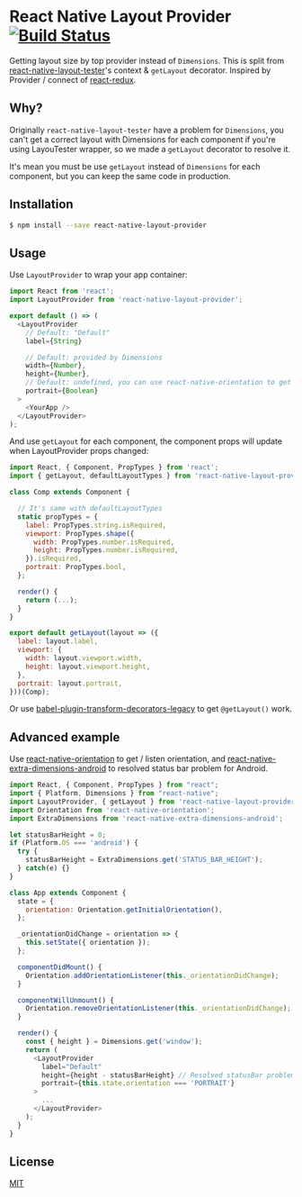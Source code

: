 # React Native Layout Provider [![Build Status](https://travis-ci.org/jhen0409/react-native-layout-provider.svg?branch=master)](https://travis-ci.org/jhen0409/react-native-layout-provider)

Getting layout size by top provider instead of `Dimensions`. This is split from [react-native-layout-tester](https://github.com/machadogj/react-native-layout-tester)'s context & `getLayout` decorator. Inspired by Provider / connect of [react-redux](https://github.com/reactjs/react-redux).

## Why?

Originally `react-native-layout-tester` have a problem for `Dimensions`, you can't get a correct layout with Dimensions for each component if you're using LayouTester wrapper, so we made a `getLayout` decorator to resolve it.

It's mean you must be use `getLayout` instead of `Dimensions` for each component, but you can keep the same code in production.

## Installation

```bash
$ npm install --save react-native-layout-provider
```

## Usage

Use `LayoutProvider` to wrap your app container:

```js
import React from 'react';
import LayoutProvider from 'react-native-layout-provider';

export default () => (
  <LayoutProvider
    // Default: "Default"
    label={String}

    // Default: provided by Dimensions
    width={Number},
    height={Number},
    // Default: undefined, you can use react-native-orientation to get portrait
    portrait={Boolean}
  >
    <YourApp />
  </LayoutProvider>
);
```

And use `getLayout` for each component, the component props will update when LayoutProvider props changed:

```js
import React, { Component, PropTypes } from 'react';
import { getLayout, defaultLayoutTypes } from 'react-native-layout-provider';

class Comp extends Component {

  // It's same with defaultLayoutTypes
  static propTypes = {
    label: PropTypes.string.isRequired,
    viewport: PropTypes.shape({
      width: PropTypes.number.isRequired,
      height: PropTypes.number.isRequired,
    }).isRequired,
    portrait: PropTypes.bool,
  };

  render() {
    return (...);
  }
}

export default getLayout(layout => ({
  label: layout.label,
  viewport: {
    width: layout.viewport.width,
    height: layout.viewport.height,
  },
  portrait: layout.portrait,
}))(Comp);
```

Or use [babel-plugin-transform-decorators-legacy](https://github.com/loganfsmyth/babel-plugin-transform-decorators-legacy) to get `@getLayout()` work.

## Advanced example

Use [react-native-orientation](https://github.com/yamill/react-native-orientation) to get / listen orientation, and [react-native-extra-dimensions-android](https://github.com/jaysoo/react-native-extra-dimensions-android) to resolved status bar problem for Android.

```js
import React, { Component, PropTypes } from "react";
import { Platform, Dimensions } from "react-native";
import LayoutProvider, { getLayout } from 'react-native-layout-provider';
import Orientation from 'react-native-orientation';
import ExtraDimensions from 'react-native-extra-dimensions-android';

let statusBarHeight = 0;
if (Platform.OS === 'android') {
  try {
    statusBarHeight = ExtraDimensions.get('STATUS_BAR_HEIGHT');
  } catch(e) {}
}

class App extends Component {
  state = {
    orientation: Orientation.getInitialOrientation(),
  };

  _orientationDidChange = orientation => {
    this.setState({ orientation });
  };

  componentDidMount() {
    Orientation.addOrientationListener(this._orientationDidChange);
  }

  componentWillUnmount() {
    Orientation.removeOrientationListener(this._orientationDidChange);
  }

  render() {
    const { height } = Dimensions.get('window');
    return (
      <LayoutProvider
        label="Default"
        height={height - statusBarHeight} // Resolved statusBar problem for Android
        portrait={this.state.orientation === 'PORTRAIT'}
      >
        ...
      </LayoutProvider>
    );
  }
}
```

## License

[MIT](LICENSE)